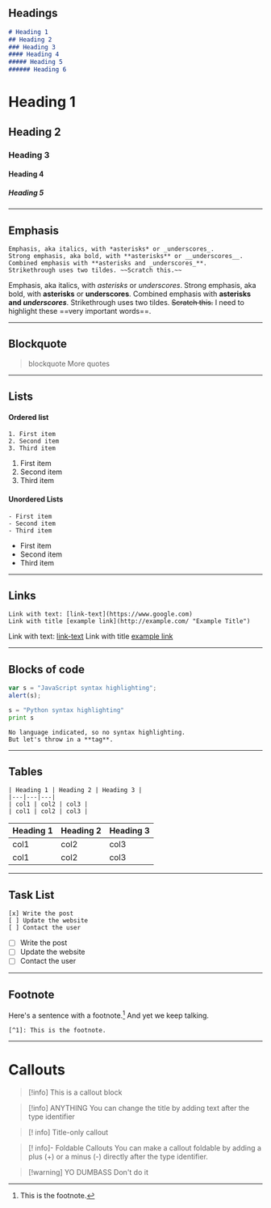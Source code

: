 ## Headings
```Markdown 
# Heading 1
## Heading 2
### Heading 3
#### Heading 4
##### Heading 5
###### Heading 6
```

# Heading 1
## Heading 2
### Heading 3
#### Heading 4
##### Heading 5

---
## Emphasis
```
Emphasis, aka italics, with *asterisks* or _underscores_.
Strong emphasis, aka bold, with **asterisks** or __underscores__.
Combined emphasis with **asterisks and _underscores_**.
Strikethrough uses two tildes. ~~Scratch this.~~
```

Emphasis, aka italics, with *asterisks* or _underscores_.
Strong emphasis, aka bold, with **asterisks** or __underscores__.
Combined emphasis with **asterisks and _underscores_**.
Strikethrough uses two tildes. ~~Scratch this.~~
I need to highlight these ==very important words==.

---
## Blockquote
> blockquote
> More quotes

---
## Lists

#### Ordered list
```
1. First item
2. Second item
3. Third item
```

1. First item
2. Second item
3. Third item

#### Unordered Lists
```
- First item
- Second item
- Third item
```

- First item
- Second item
- Third item
---
## Links 
```
Link with text: [link-text](https://www.google.com)
Link with title [example link](http://example.com/ "Example Title")
```

Link with text: [link-text](https://www.google.com)
Link with title [example link](http://example.com/ "Example Title")

---
## Blocks of code
```javascript
var s = "JavaScript syntax highlighting";
alert(s);
```
 
```python
s = "Python syntax highlighting"
print s
```
 
```
No language indicated, so no syntax highlighting. 
But let's throw in a **tag**.
```
---
## Tables
```
| Heading 1 | Heading 2 | Heading 3 |
|---|---|---|
| col1 | col2 | col3 |
| col1 | col2 | col3 |
```

| Heading 1 | Heading 2 | Heading 3 |
|---|---|---|
| col1 | col2 | col3 |
| col1 | col2 | col3 |

---
## Task List
```
[x] Write the post
[ ] Update the website
[ ] Contact the user
```

- [ ] Write the post
- [ ] Update the website
- [ ] Contact the user

---
## Footnote 
 Here's a sentence with a footnote.[^1] And yet we keep talking. 
[^1]: This is the footnote.

```
[^1]: This is the footnote.
```

---
# Callouts

> [!info]
> This is a callout block

> [!info] ANYTHING
> You can change the title by adding text after the type identifier

> [! info] Title-only callout
> 

> [! info]- Foldable Callouts
> You can make a callout foldable by adding a plus (+) or a minus (-) directly after the type identifier. 

> [!warning] YO DUMBASS
> Don't do it

